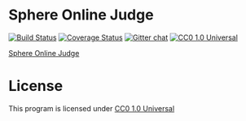 # Sphere Online Judge
[![Build Status](https://travis-ci.org/Judge-Team/Sphere-Online-Judge.svg?branch=master)](https://travis-ci.org/Judge-Team/Sphere-Online-Judge)
[![Coverage Status](https://img.shields.io/coveralls/Judge-Team/Sphere-Online-Judge.svg)](https://coveralls.io/r/Judge-Team/Sphere-Online-Judge?branch=master)
[![Gitter chat](https://img.shields.io/badge/GITTER-Judge--Team-brightgreen.svg)](https://gitter.im/Judge-Team)
[![CC0 1.0 Universal](http://img.shields.io/badge/license-CC0%201.0%20Universal-brightgreen.svg)](https://creativecommons.org/publicdomain/zero/1.0/)

[Sphere Online Judge](http://www.spoj.com/)

# License
This program is licensed under [CC0 1.0 Universal](https://creativecommons.org/publicdomain/zero/1.0/)
